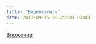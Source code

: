 ```yaml
---
title: "Видеозапись"
date: 2013-09-15 10:25:00 +0300
---
```



[Вложение](https://vk.com/video37791457_166284706)

